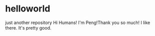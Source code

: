 # helloworld
just another repository
Hi Humans!
I'm Peng!Thank you so much! I like there. It's pretty good.
